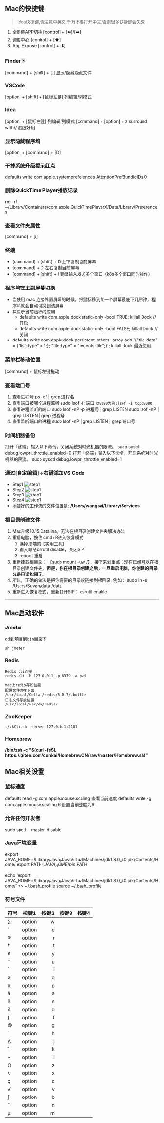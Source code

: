 ## Mac的快捷键
> Idea快捷键,请注意中英文,千万不要打开中文,否则很多快捷键会失效

1. 全屏幕APP切换 [control] + [⬅️]/[➡️]
2. 调度中心 [control] + [⬆️]
3. App Expose [control] + [⬇️]

### Finder下
[command] + [shift] + [.] 显示/隐藏隐藏文件

### VSCode
[option] + [shift] + [鼠标左健] 列编辑/列模式

### Idea
[option] + [鼠标左健] 列编辑/列模式
[command] + [option] + z  surround with// 超级好用

### 显示隐藏程序坞
[option] + [command] + [D] 

### 干掉系统升级提示红点
defaults write com.apple.systempreferences AttentionPrefBundleIDs 0

### 删除QuickTime Player播放记录
rm -rf  ~/Library/Containers/com.apple.QuickTimePlayerX/Data/Library/Preferences

### 查看文件夹属性
[command] + [i]

### 终端
   * [command] + [shift] + D 上下复制当前屏幕
   * [command] + D 左右复制当前屏幕
   * [command] + [shift] + i 键盘输入发送多个窗口（k8s多个窗口同时操作）

### 程序坞在主副屏幕切换
* 当使用 mac 连接外置屏幕的时候，把鼠标移到某一个屏幕最底下几秒钟，程序坞就会自动切换到该屏幕.
* 只显示当前运行的应用
  * defaults write com.apple.dock static-only -bool TRUE; killall Dock // 开启
  * defaults write com.apple.dock static-only -bool FALSE; killall Dock // 关闭
* defaults write com.apple.dock persistent-others -array-add '{"tile-data" = {"list-type" = 1;}; "tile-type" = "recents-tile";}'; killall Dock 最近使用



### 菜单栏移动位置
[command] + 鼠标左键拖动

### 查看端口号
1. 查看进程号
   ps -ef | grep 进程名
2. 查看端口被哪个进程监听
   sudo lsof -i :端口 `以8080为例:lsof -i tcp:8080`
3. 查看进程监听的端口
   sudo lsof -nP -p 进程号 | grep LISTEN
   sudo lsof -nP | grep LISTEN | grep 进程号
4. 查看监听端口的进程
   sudo lsof -nP | grep LISTEN | grep 端口号

### 时间机器备份
打开「终端」输入以下命令，关闭系统对时光机器的限流。
sudo sysctl debug.lowpri_throttle_enabled=0
打开「终端」输入以下命令，开启系统对时光机器的限流。
sudo sysctl debug.lowpri_throttle_enabled=1

### 通过[自定编辑]->右键添加VS Code
* Step1
![step1](../Images/skills/自动操作1.png)
* Step2
![step1](../Images/skills/自动操作2.png)
* Step3
![step1](../Images/skills/自动操作3.png)
* Step4
![step1](../Images/skills/自动操作4.png)
* 添加好的工作流的文件位置是: **/Users/wangsai/Library/Services**

### 根目录创建文件
1. Mac升级10.15 Catalina，无法在根目录创建文件夹解决办法
2. 重启电脑，按住 cmd+R进入恢复模式
   1. 选择顶端的【实用工具】
   2. 输入命令csrutil disable，关闭SIP 
   3. reboot 重启
3. 重新挂载根目录： 【sudo mount -uw /】，接下来划重点：现在已经可以在根目录创建文件夹，**但是，你在根目录创建之后，一旦重启电脑，你创建的目录又是只读权限了**。
4. 所以，正确的做法是把你需要的目录软链接到根目录, 例如： sudo ln -s /Users/Suvan/data /data
5. 重新进入恢复模式，重新打开SIP： csrutil enable 

---------

## Mac启动软件

### Jmeter
cd到项目到`bin`目录下  
```
sh jmeter
```

### Redis
```
Redis cli连接
redis-cli -h 127.0.0.1 -p 6379 -a pwd 

mac上redis存贮位置
配置文件也在下面
/usr/local/Cellar/redis/5.0.7/.bottle
日志文件存放位置
/usr/local/var/db/redis/ 
```

### ZooKeeper
```
./zkCli.sh -server 127.0.0.1:2181
```

### Homebrew
**/bin/zsh -c "$(curl -fsSL https://gitee.com/cunkai/HomebrewCN/raw/master/Homebrew.sh)"**


## Mac相关设置
### 鼠标速度
defaults read -g com.apple.mouse.scaling 查看当前速度
defaults write -g com.apple.mouse.scaling 6 设置当前速度为6


### 允许任何开发者
sudo spctl --master-disable

### Java环境变量
export JAVA_HOME=/Library/Java/JavaVirtualMachines/jdk1.8.0_40.jdk/Contents/Home/ 
export PATH=$JAVA_HOME/bin:$PATH

echo 'export JAVA_HOME=/Library/Java/JavaVirtualMachines/jdk1.8.0_40.jdk/Contents/Home/' >> ~/.bash_profile source ~/.bash_profile

### 符号文件
符号|按键1|按键2|按键3|按键4
---|:--:|---:|---:|---:
∑|option|w||
´|option|e||
®|option|r||
†|option|t||
¥|option|y||
¨|option|u||
ˆ|option|i||
ø|option|o||
π|option|p||
å|option|a||
ß|option|s||
∂|option|d||
ƒ|option|f||
©|option|g||
˙|option|h||
∆|option|j||
˚|option|k||
¬|option|l||
Ω|option|z||
≈|option|x||
ç|option|c||
√|option|v||
∫|option|b||
˜|option|n||
µ|option|m||
